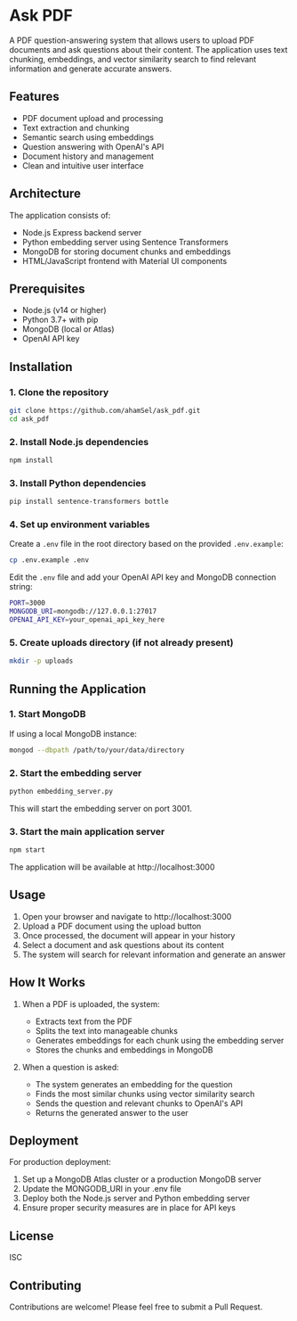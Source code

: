 # Ask PDF

A PDF question-answering system that allows users to upload PDF documents and ask questions about their content. The application uses text chunking, embeddings, and vector similarity search to find relevant information and generate accurate answers.

## Features

- PDF document upload and processing
- Text extraction and chunking
- Semantic search using embeddings
- Question answering with OpenAI's API
- Document history and management
- Clean and intuitive user interface

## Architecture

The application consists of:
- Node.js Express backend server
- Python embedding server using Sentence Transformers
- MongoDB for storing document chunks and embeddings
- HTML/JavaScript frontend with Material UI components

## Prerequisites

- Node.js (v14 or higher)
- Python 3.7+ with pip
- MongoDB (local or Atlas)
- OpenAI API key

## Installation

### 1. Clone the repository

```bash
git clone https://github.com/ahamSel/ask_pdf.git
cd ask_pdf
```

### 2. Install Node.js dependencies

```bash
npm install
```

### 3. Install Python dependencies

```bash
pip install sentence-transformers bottle
```

### 4. Set up environment variables

Create a `.env` file in the root directory based on the provided `.env.example`:

```bash
cp .env.example .env
```

Edit the `.env` file and add your OpenAI API key and MongoDB connection string:

```bash
PORT=3000
MONGODB_URI=mongodb://127.0.0.1:27017
OPENAI_API_KEY=your_openai_api_key_here
```

### 5. Create uploads directory (if not already present)

```bash
mkdir -p uploads
```

## Running the Application

### 1. Start MongoDB

If using a local MongoDB instance:

```bash
mongod --dbpath /path/to/your/data/directory
```

### 2. Start the embedding server

```bash
python embedding_server.py
```

This will start the embedding server on port 3001.

### 3. Start the main application server

```bash
npm start
```

The application will be available at http://localhost:3000

## Usage

1. Open your browser and navigate to http://localhost:3000
2. Upload a PDF document using the upload button
3. Once processed, the document will appear in your history
4. Select a document and ask questions about its content
5. The system will search for relevant information and generate an answer

## How It Works

1. When a PDF is uploaded, the system:
   - Extracts text from the PDF
   - Splits the text into manageable chunks
   - Generates embeddings for each chunk using the embedding server
   - Stores the chunks and embeddings in MongoDB

2. When a question is asked:
   - The system generates an embedding for the question
   - Finds the most similar chunks using vector similarity search
   - Sends the question and relevant chunks to OpenAI's API
   - Returns the generated answer to the user

## Deployment

For production deployment:

1. Set up a MongoDB Atlas cluster or a production MongoDB server
2. Update the MONGODB_URI in your .env file
3. Deploy both the Node.js server and Python embedding server
4. Ensure proper security measures are in place for API keys

## License

ISC

## Contributing

Contributions are welcome! Please feel free to submit a Pull Request. 
